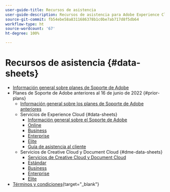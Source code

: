 ```yaml
---
user-guide-title: Recursos de asistencia
user-guide-description: Recursos de asistencia para Adobe Experience Cloud y Adobe Experience Platform.
source-git-commit: fb54ebe58a8311686378b1c0be7ab717d8f5db64
workflow-type: ht
source-wordcount: '67'
ht-degree: 100%

---
```



# Recursos de asistencia {#data-sheets}

+ [Información general sobre planes de Soporte de Adobe](overview.md)
+ Planes de Soporte de Adobe anteriores al 16 de junio de 2022 {#prior-plans}
   + [Información general sobre los planes de Soporte de Adobe anteriores](overview-prior-plans.md)
   + Servicios de Experience Cloud {#data-sheets}
      + [Información general sobre el Soporte de Adobe](dx-overview.md)
      + [Online](online.md)
      + [Business](business.md)
      + [Enterprise](enterprise.md)
      + [Elite](elite.md)
      + [Guía de asistencia al cliente](support-guide.md)
   + Servicios de Creative Cloud y Document Cloud {#dme-data-sheets}
      + [Servicios de Creative Cloud y Document Cloud](dme-overview.md)
      + [Estándar](dme-standard.md)
      + [Business](dme-business.md)
      + [Enterprise](dme-enterprise.md)
      + [Elite](dme-elite.md)
+ [Términos y condiciones](https://helpx.adobe.com/es/support/programs/support-policies-terms-conditions.html){target=&quot;_blank&quot;}

<!--

Articles must be added to this TOC file in order to render.

Use this list format to specify links to articles and section headings that expand and collapse in the left rail of the user guide.

An article link CANNOT be used as a section heading.
-->
